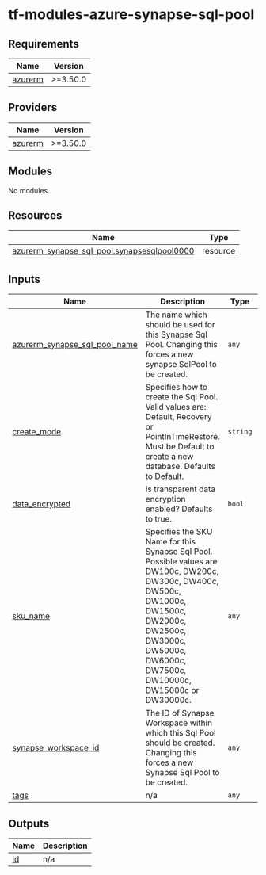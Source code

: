 # tf-modules-azure-synapse-sql-pool
<!-- BEGIN_TF_DOCS -->
## Requirements

| Name | Version |
|------|---------|
| <a name="requirement_azurerm"></a> [azurerm](#requirement\_azurerm) | >=3.50.0 |

## Providers

| Name | Version |
|------|---------|
| <a name="provider_azurerm"></a> [azurerm](#provider\_azurerm) | >=3.50.0 |

## Modules

No modules.

## Resources

| Name | Type |
|------|------|
| [azurerm_synapse_sql_pool.synapsesqlpool0000](https://registry.terraform.io/providers/hashicorp/azurerm/latest/docs/resources/synapse_sql_pool) | resource |

## Inputs

| Name | Description | Type | Default | Required |
|------|-------------|------|---------|:--------:|
| <a name="input_azurerm_synapse_sql_pool_name"></a> [azurerm\_synapse\_sql\_pool\_name](#input\_azurerm\_synapse\_sql\_pool\_name) | The name which should be used for this Synapse Sql Pool. Changing this forces a new synapse SqlPool to be created. | `any` | n/a | yes |
| <a name="input_create_mode"></a> [create\_mode](#input\_create\_mode) | Specifies how to create the Sql Pool. Valid values are: Default, Recovery or PointInTimeRestore. Must be Default to create a new database. Defaults to Default. | `string` | `"Default"` | no |
| <a name="input_data_encrypted"></a> [data\_encrypted](#input\_data\_encrypted) | Is transparent data encryption enabled? Defaults to true. | `bool` | `true` | no |
| <a name="input_sku_name"></a> [sku\_name](#input\_sku\_name) | Specifies the SKU Name for this Synapse Sql Pool. Possible values are DW100c, DW200c, DW300c, DW400c, DW500c, DW1000c, DW1500c, DW2000c, DW2500c, DW3000c, DW5000c, DW6000c, DW7500c, DW10000c, DW15000c or DW30000c. | `any` | n/a | yes |
| <a name="input_synapse_workspace_id"></a> [synapse\_workspace\_id](#input\_synapse\_workspace\_id) | The ID of Synapse Workspace within which this Sql Pool should be created. Changing this forces a new Synapse Sql Pool to be created. | `any` | n/a | yes |
| <a name="input_tags"></a> [tags](#input\_tags) | n/a | `any` | n/a | yes |

## Outputs

| Name | Description |
|------|-------------|
| <a name="output_id"></a> [id](#output\_id) | n/a |
<!-- END_TF_DOCS -->